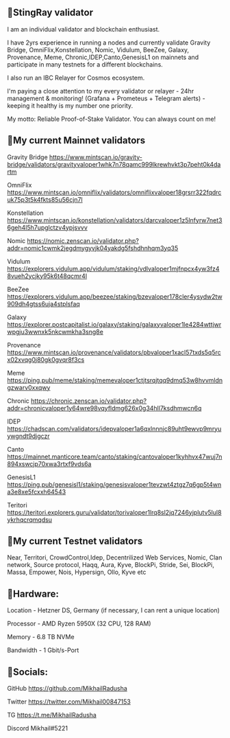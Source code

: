 ## 🔸StingRay validator

I am an individual validator and blockchain enthusiast.

I have 2yrs experience in running a nodes and  currently validate Gravity Bridge, OmniFlix,Konstellation, Nomic, Vidulum, BeeZee, Galaxy, Provenance, Meme, Chronic,IDEP,Canto,GenesisL1 on mainnets and participate in many testnets for a different blockchains.

I also run an IBC Relayer for Cosmos ecosystem.

I'm paying a close attention to my every validator or relayer - 24hr management & monitoring! (Grafana + Prometeus + Telegram alerts) - keeping it healthy is my number one priority.

My motto: Reliable Proof-of-Stake Validator. You can always count on me!

## 🔸My current Mainnet validators 

Gravity Bridge https://www.mintscan.io/gravity-bridge/validators/gravityvaloper1whk7n78qamc999lkrewhvkt3p7peht0k4dartm

OmniFlix https://www.mintscan.io/omniflix/validators/omniflixvaloper18grsrr322fqdrcuk75p3t5k4fkts85u56cjn7l

Konstellation https://www.mintscan.io/konstellation/validators/darcvaloper1z5lnfyrw7net36geh4l5h7upglctzv4ypjsvvv

Nomic https://nomic.zenscan.io/validator.php?addr=nomic1cwmk2jegdmygyvjk04yakdg5fshdhnhqm3yq35

Vidulum https://explorers.vidulum.app/vidulum/staking/vdlvaloper1mjfnpcx4yw3fz48vueh2ycjky95k6t48qcmr4l

BeeZee https://explorers.vidulum.app/beezee/staking/bzevaloper178cler4ysydw2tw909dh4gtss6uja4stplsfaq

Galaxy https://explorer.postcapitalist.io/galaxy/staking/galaxyvaloper1le4284wttjwrwpgju3wwnxk5nkcwmkha3sng8e

Provenance https://www.mintscan.io/provenance/validators/pbvaloper1xacl57txds5q5rcx02xvqg0j80gk0gvqr8f3cs

Meme https://ping.pub/meme/staking/memevaloper1ctjtsrqjtqq9dmq53w8hvvmldngzwarv0xxqwy

Chronic https://chronic.zenscan.io/validator.php?addr=chronicvaloper1y64wre98vqyfldmg626x0g34hll7ksdhmwcn6q

IDEP https://chadscan.com/validators/idepvaloper1a6qxlnnnjc89uht9ewvp9mryuywgndt9djgczr

Canto https://mainnet.manticore.team/canto/staking/cantovaloper1kyhhvx47wuj7n894xswcjp70xwa3rtxf9vds6a

GenesisL1 https://ping.pub/genesisl1/staking/genesisvaloper1tevzwt4ztgz7q6gp5t4wna3e8xe5fcxxh64543

Teritori https://teritori.explorers.guru/validator/torivaloper1lrq8sl2jq7246yjplutv5lul8ykrhqcrqmqdsu

## 🔸My current Testnet validators

Near, Territori, CrowdControl,Idep, Decentrilized Web Services, Nomic, Clan network, Source protocol, Haqq, Aura, Kyve, BlockPi, Stride, Sei, BlockPi, Massa, Empower, Nois, Hypersign, Ollo, Kyve etc

## 🔸Hardware:

Location - Hetzner DS, Germany (if necessary, I can rent a unique location)

Processor - AMD Ryzen 5950X (32 CPU, 128 RAM)

Memory - 6.8 TB NVMe

Bandwidth - 1 Gbit/s-Port

## 🔸Socials:

GitHub https://github.com/MikhailRadusha

Twitter https://twitter.com/Mikhail00847153

TG https://t.me/MikhailRadusha

Discord Mikhail#5221

